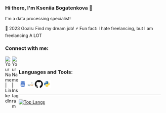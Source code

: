 ### Hi there, I'm Kseniia Bogatenkova 👋
I'm a data processing specialist!

🥅 2023 Goals: Find my dream job!
⚡ Fun fact: I hate freelancing, but I am freelancing A LOT
### Connect with me:

[<img align="left" alt="Your Name | LinkedIn" width="22px" src="https://cdn.jsdelivr.net/npm/simple-icons@v3/icons/linkedin.svg" />](https://www.linkedin.com/in/kseniia-bogatenkova-1b23b1269/)
[<img align="left" alt="Your Name | Instagram" width="22px" src="https://cdn.jsdelivr.net/npm/simple-icons@v3/icons/instagram.svg" />](https://www.instagram.com/xenibogat/)


<br />

### Languages and Tools:

<img align="left" alt="SQL" width="26px" src="https://raw.githubusercontent.com/github/explore/80688e429a7d4ef2fca1e82350fe8e3517d3494d/topics/sql/sql.png" />
<img align="left" alt="MySQL" width="26px" src="https://raw.githubusercontent.com/github/explore/80688e429a7d4ef2fca1e82350fe8e3517d3494d/topics/mysql/mysql.png" />
<img align="left" alt="GitHub" width="26px" src="https://raw.githubusercontent.com/github/explore/78df643247d429f6cc873026c0622819ad797942/topics/github/github.png" />
<img align="left" alt="Python" width="26px" src="https://raw.githubusercontent.com/github/explore/23ecfc08f8b1a95f6d794ed0cb3f005ed98b2e87/topics/python/python.png" />

<br />
<br />

---


[![Top Langs](https://github-readme-stats.vercel.app/api/top-langs/?username=opa-oz&hide=jupyter,css,scss,html,c,makefile,dockerfile,shell,cmake)](https://github.com/anuraghazra/github-readme-stats)

[linkedin]: [https://www.linkedin.com/in/opa-oz/](https://www.linkedin.com/in/kseniia-bogatenkova-1b23b1269/)https://www.linkedin.com/in/kseniia-bogatenkova-1b23b1269/
[instagram]: [https://www.instagram.com/opa_oz/](https://www.instagram.com/xenibogat/)https://www.instagram.com/xenibogat/
